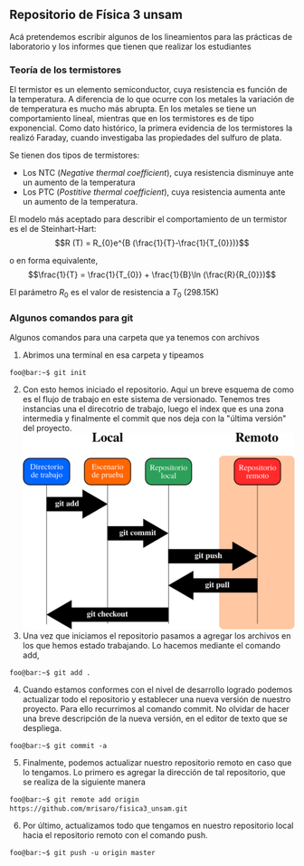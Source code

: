 ## Repositorio de Física 3 unsam
Acá pretendemos escribir algunos de los lineamientos para las prácticas de laboratorio y los informes que tienen que realizar los estudiantes

### Teoría de los termistores
El termistor es un elemento semiconductor, cuya resistencia es función de la temperatura. A diferencia de lo que ocurre con los metales la variación de de temperatura es mucho más abrupta. En los metales se tiene un comportamiento lineal, mientras que en los termistores es de tipo exponencial. Como dato histórico, la primera evidencia de los termistores la realizó Faraday, cuando investigaba las propiedades del sulfuro de plata.

Se tienen dos tipos de termistores:
* Los NTC (_Negative thermal coefficient_), cuya resistencia disminuye ante un aumento de la temperatura
* Los PTC (_Postitive thermal coefficient_), cuya resistencia aumenta ante un aumento de la temperatura.

El modelo más aceptado para describir el comportamiento de un termistor es el de Steinhart-Hart:
$$R (T) = R_{0}e^{B (\frac{1}{T}-\frac{1}{T_{0}})}$$

o en forma equivalente,
$$\frac{1}{T} = \frac{1}{T_{0}} + \frac{1}{B}\ln (\frac{R}{R_{0}})$$

El parámetro $R_{0}$ es el valor de resistencia a $T_{0}$ (298.15K)


### Algunos comandos para git
Algunos comandos para una carpeta que ya tenemos con archivos
1. Abrimos una terminal en esa carpeta y tipeamos
```console
foo@bar:~$ git init
```
2. Con esto hemos iniciado el repositorio. Aquí un breve esquema de como es el flujo de trabajo en este sistema de versionado. Tenemos tres instancias una el direcotrio de trabajo, luego el index que es una zona intermedia y finalmente el commit que nos deja con la "última versión" del proyecto.
![git working flux](git.png)
3. Una vez que iniciamos el repositorio pasamos a agregar los archivos en los que hemos estado trabajando. Lo hacemos mediante el comando add,
```console
foo@bar:~$ git add .
```
4. Cuando estamos conformes con el nivel de desarrollo logrado podemos actualizar todo el repositorio y establecer una nueva versión de nuestro proyecto. Para ello recurrimos al comando commit. No olvidar de hacer una breve descripción de la nueva versión, en el editor de texto que se despliega.
```console
foo@bar:~$ git commit -a
```
5. Finalmente, podemos actualizar nuestro repositorio remoto en caso que lo tengamos. Lo primero es agregar la dirección de tal repositorio, que se realiza de la siguiente manera
```console
foo@bar:~$ git remote add origin https://github.com/mrisaro/fisica3_unsam.git
```
6. Por último, actualizamos todo que tengamos en nuestro repositorio local hacia el repositorio remoto con el comando push.
```console
foo@bar:~$ git push -u origin master
```
